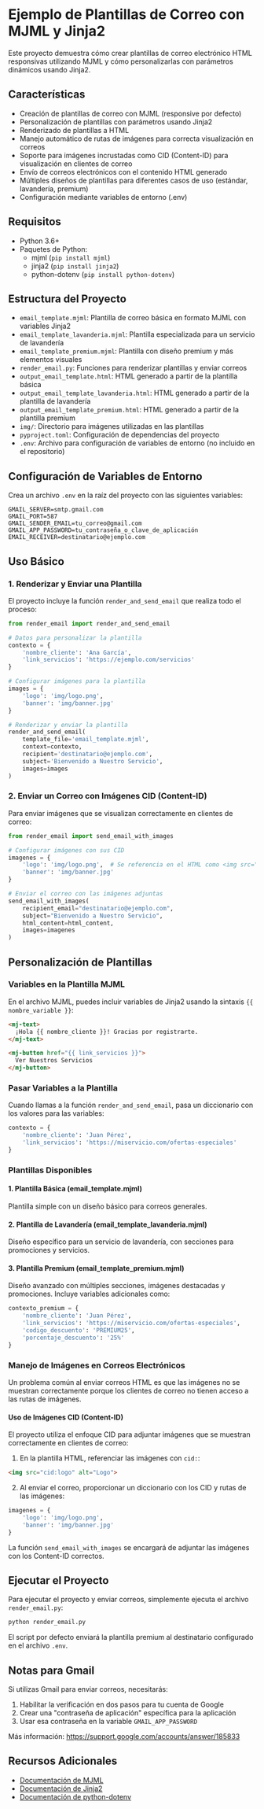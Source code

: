 # Ejemplo de Plantillas de Correo con MJML y Jinja2

Este proyecto demuestra cómo crear plantillas de correo electrónico HTML responsivas utilizando MJML y cómo personalizarlas con parámetros dinámicos usando Jinja2.

## Características

- Creación de plantillas de correo con MJML (responsive por defecto)
- Personalización de plantillas con parámetros usando Jinja2
- Renderizado de plantillas a HTML
- Manejo automático de rutas de imágenes para correcta visualización en correos
- Soporte para imágenes incrustadas como CID (Content-ID) para visualización en clientes de correo
- Envío de correos electrónicos con el contenido HTML generado
- Múltiples diseños de plantillas para diferentes casos de uso (estándar, lavandería, premium)
- Configuración mediante variables de entorno (.env)

## Requisitos

- Python 3.6+
- Paquetes de Python:
  - mjml (`pip install mjml`)
  - jinja2 (`pip install jinja2`)
  - python-dotenv (`pip install python-dotenv`)

## Estructura del Proyecto

- `email_template.mjml`: Plantilla de correo básica en formato MJML con variables Jinja2
- `email_template_lavanderia.mjml`: Plantilla especializada para un servicio de lavandería
- `email_template_premium.mjml`: Plantilla con diseño premium y más elementos visuales
- `render_email.py`: Funciones para renderizar plantillas y enviar correos
- `output_email_template.html`: HTML generado a partir de la plantilla básica
- `output_email_template_lavanderia.html`: HTML generado a partir de la plantilla de lavandería
- `output_email_template_premium.html`: HTML generado a partir de la plantilla premium
- `img/`: Directorio para imágenes utilizadas en las plantillas
- `pyproject.toml`: Configuración de dependencias del proyecto
- `.env`: Archivo para configuración de variables de entorno (no incluido en el repositorio)

## Configuración de Variables de Entorno

Crea un archivo `.env` en la raíz del proyecto con las siguientes variables:

```
GMAIL_SERVER=smtp.gmail.com
GMAIL_PORT=587
GMAIL_SENDER_EMAIL=tu_correo@gmail.com
GMAIL_APP_PASSWORD=tu_contraseña_o_clave_de_aplicación
EMAIL_RECEIVER=destinatario@ejemplo.com
```

## Uso Básico

### 1. Renderizar y Enviar una Plantilla

El proyecto incluye la función `render_and_send_email` que realiza todo el proceso:

```python
from render_email import render_and_send_email

# Datos para personalizar la plantilla
contexto = {
    'nombre_cliente': 'Ana García',
    'link_servicios': 'https://ejemplo.com/servicios'
}

# Configurar imágenes para la plantilla
images = {
    'logo': 'img/logo.png',
    'banner': 'img/banner.jpg'
}

# Renderizar y enviar la plantilla
render_and_send_email(
    template_file='email_template.mjml',
    context=contexto,
    recipient='destinatario@ejemplo.com',
    subject='Bienvenido a Nuestro Servicio',
    images=images
)
```

### 2. Enviar un Correo con Imágenes CID (Content-ID)

Para enviar imágenes que se visualizan correctamente en clientes de correo:

```python
from render_email import send_email_with_images

# Configurar imágenes con sus CID
imagenes = {
    'logo': 'img/logo.png',  # Se referencia en el HTML como <img src="cid:logo">
    'banner': 'img/banner.jpg'
}

# Enviar el correo con las imágenes adjuntas
send_email_with_images(
    recipient_email="destinatario@ejemplo.com",
    subject="Bienvenido a Nuestro Servicio",
    html_content=html_content,
    images=imagenes
)
```

## Personalización de Plantillas

### Variables en la Plantilla MJML

En el archivo MJML, puedes incluir variables de Jinja2 usando la sintaxis `{{ nombre_variable }}`:

```html
<mj-text>
  ¡Hola {{ nombre_cliente }}! Gracias por registrarte.
</mj-text>

<mj-button href="{{ link_servicios }}">
  Ver Nuestros Servicios
</mj-button>
```

### Pasar Variables a la Plantilla

Cuando llamas a la función `render_and_send_email`, pasa un diccionario con los valores para las variables:

```python
contexto = {
    'nombre_cliente': 'Juan Pérez',
    'link_servicios': 'https://miservicio.com/ofertas-especiales'
}
```

### Plantillas Disponibles

#### 1. Plantilla Básica (email_template.mjml)

Plantilla simple con un diseño básico para correos generales.

#### 2. Plantilla de Lavandería (email_template_lavanderia.mjml)

Diseño específico para un servicio de lavandería, con secciones para promociones y servicios.

#### 3. Plantilla Premium (email_template_premium.mjml)

Diseño avanzado con múltiples secciones, imágenes destacadas y promociones. Incluye variables adicionales como:

```python
contexto_premium = {
    'nombre_cliente': 'Juan Pérez',
    'link_servicios': 'https://miservicio.com/ofertas-especiales',
    'codigo_descuento': 'PREMIUM25',
    'porcentaje_descuento': '25%'
}
```

### Manejo de Imágenes en Correos Electrónicos

Un problema común al enviar correos HTML es que las imágenes no se muestran correctamente porque los clientes de correo no tienen acceso a las rutas de imágenes.

#### Uso de Imágenes CID (Content-ID)

El proyecto utiliza el enfoque CID para adjuntar imágenes que se muestran correctamente en clientes de correo:

1. En la plantilla HTML, referenciar las imágenes con `cid:`:

```html
<img src="cid:logo" alt="Logo">
```

2. Al enviar el correo, proporcionar un diccionario con los CID y rutas de las imágenes:

```python
imagenes = {
    'logo': 'img/logo.png',
    'banner': 'img/banner.jpg'
}
```

La función `send_email_with_images` se encargará de adjuntar las imágenes con los Content-ID correctos.

## Ejecutar el Proyecto

Para ejecutar el proyecto y enviar correos, simplemente ejecuta el archivo `render_email.py`:

```bash
python render_email.py
```

El script por defecto enviará la plantilla premium al destinatario configurado en el archivo `.env`.

## Notas para Gmail

Si utilizas Gmail para enviar correos, necesitarás:

1. Habilitar la verificación en dos pasos para tu cuenta de Google
2. Crear una "contraseña de aplicación" específica para la aplicación
3. Usar esa contraseña en la variable `GMAIL_APP_PASSWORD`

Más información: https://support.google.com/accounts/answer/185833

## Recursos Adicionales

- [Documentación de MJML](https://mjml.io/documentation/)
- [Documentación de Jinja2](https://jinja.palletsprojects.com/)
- [Documentación de python-dotenv](https://pypi.org/project/python-dotenv/)
